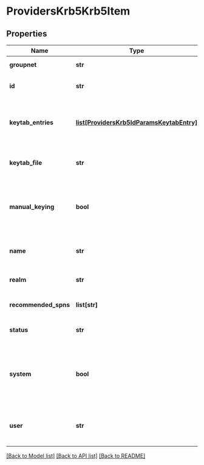 # ProvidersKrb5Krb5Item

## Properties
Name | Type | Description | Notes
------------ | ------------- | ------------- | -------------
**groupnet** | **str** | Groupnet identifier. | [optional] 
**id** | **str** | Specifies the Kerberos provider ID. | [optional] 
**keytab_entries** | [**list[ProvidersKrb5IdParamsKeytabEntry]**](ProvidersKrb5IdParamsKeytabEntry.md) | Specifies the key information for the Kerberos SPNs. | [optional] 
**keytab_file** | **str** | Specifies the path to a keytab file to import. | [optional] 
**manual_keying** | **bool** | If true, keys are managed manually. If false, keys are managed through kadmin. | [optional] 
**name** | **str** | Specifies the Kerberos provider name. | [optional] 
**realm** | **str** | Specifies the name of realm. | [optional] 
**recommended_spns** | **list[str]** | Specifies the recommended SPNs. | [optional] 
**status** | **str** | Specifies the status of the provider. | [optional] 
**system** | **bool** | If true, indicates that this provider instance was created by OneFS and cannot be removed | [optional] 
**user** | **str** | Specifies the name of the user that performs kadmin tasks. | [optional] 

[[Back to Model list]](../README.md#documentation-for-models) [[Back to API list]](../README.md#documentation-for-api-endpoints) [[Back to README]](../README.md)



